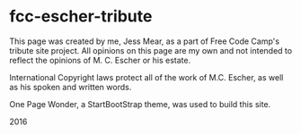 # fcc-escher-tribute

This page was created by me, Jess Mear, as a part of Free Code Camp's tribute site project. All opinions on this page are my own and not intended to reflect the opinions of M. C. Escher or his estate.

International Copyright laws protect all of the work of M.C. Escher, as well as his spoken and written words.

One Page Wonder, a StartBootStrap theme, was used to build this site.

2016

